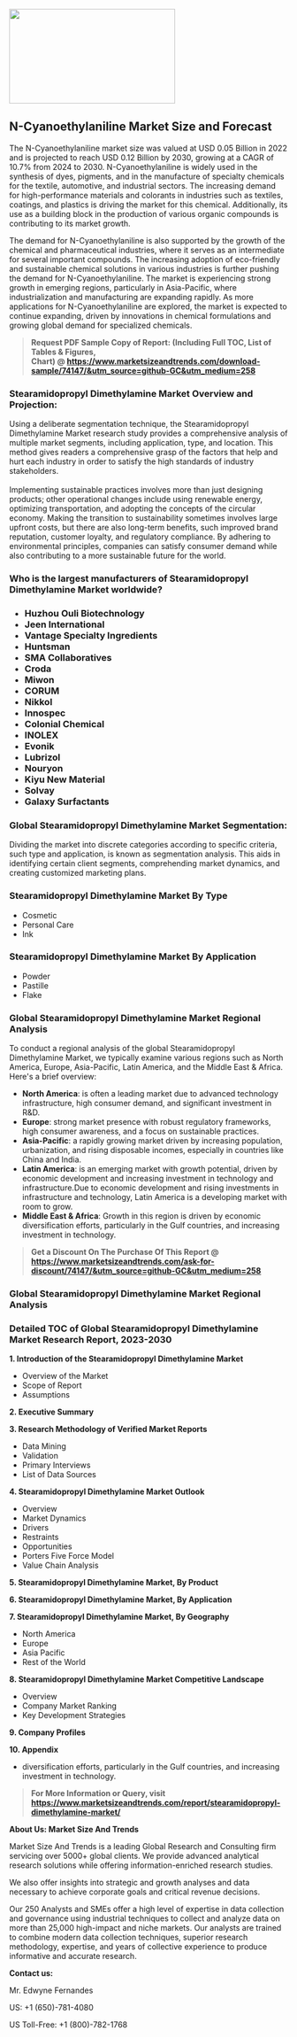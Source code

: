<p><img class="alignnone size-medium wp-image-20088" src="https://ffe5etoiles.com/wp-content/uploads/2024/12/MST1-300x171.png" alt="" width="300" height="171" /></p><h2>N-Cyanoethylaniline Market Size and Forecast</h2><p>The N-Cyanoethylaniline market size was valued at USD 0.05 Billion in 2022 and is projected to reach USD 0.12 Billion by 2030, growing at a CAGR of 10.7% from 2024 to 2030. N-Cyanoethylaniline is widely used in the synthesis of dyes, pigments, and in the manufacture of specialty chemicals for the textile, automotive, and industrial sectors. The increasing demand for high-performance materials and colorants in industries such as textiles, coatings, and plastics is driving the market for this chemical. Additionally, its use as a building block in the production of various organic compounds is contributing to its market growth.</p><p>The demand for N-Cyanoethylaniline is also supported by the growth of the chemical and pharmaceutical industries, where it serves as an intermediate for several important compounds. The increasing adoption of eco-friendly and sustainable chemical solutions in various industries is further pushing the demand for N-Cyanoethylaniline. The market is experiencing strong growth in emerging regions, particularly in Asia-Pacific, where industrialization and manufacturing are expanding rapidly. As more applications for N-Cyanoethylaniline are explored, the market is expected to continue expanding, driven by innovations in chemical formulations and growing global demand for specialized chemicals.</p></p><blockquote id="" class=""><strong>Request PDF Sample Copy of Report: (Including Full TOC, List of Tables &amp; Figures, Chart)&nbsp;@&nbsp;<strong><a href="https://www.marketsizeandtrends.com/download-sample/74147/&utm_source=github-GC&utm_medium=258" target="_blank">https://www.marketsizeandtrends.com/download-sample/74147/&utm_source=github-GC&utm_medium=258</a></strong></strong></blockquote><h3 id="" class="">Stearamidopropyl Dimethylamine Market&nbsp;Overview and Projection:</h3><p id="" class="">Using a deliberate segmentation technique, the Stearamidopropyl Dimethylamine Market research study provides a comprehensive analysis of multiple market segments, including application, type, and location. This method gives readers a comprehensive grasp of the factors that help and hurt each industry in order to satisfy the high standards of industry stakeholders. <br /> <br />Implementing sustainable practices involves more than just designing products; other operational changes include using renewable energy, optimizing transportation, and adopting the concepts of the circular economy. Making the transition to sustainability sometimes involves large upfront costs, but there are also long-term benefits, such improved brand reputation, customer loyalty, and regulatory compliance. By adhering to environmental principles, companies can satisfy consumer demand while also contributing to a more sustainable future for the world.</p><h3 id="" class="">Who is the largest manufacturers of&nbsp;Stearamidopropyl Dimethylamine Market worldwide?</h3><h3 class=""><p><ul><li>Huzhou Ouli Biotechnology </li><li> Jeen International </li><li> Vantage Specialty Ingredients </li><li> Huntsman </li><li> SMA Collaboratives </li><li> Croda </li><li> Miwon </li><li> CORUM </li><li> Nikkol </li><li> Innospec </li><li> Colonial Chemical </li><li> INOLEX </li><li> Evonik </li><li> Lubrizol </li><li> Nouryon </li><li> Kiyu New Material </li><li> Solvay </li><li> Galaxy Surfactants</li></ul></p></h3><h3 id="" class="">Global&nbsp;Stearamidopropyl Dimethylamine Market Segmentation:</h3><p id="" class="">Dividing the market into discrete categories according to specific criteria, such type and application, is known as segmentation analysis. This aids in identifying certain client segments, comprehending market dynamics, and creating customized marketing plans.</p><h3 id="" class="">Stearamidopropyl Dimethylamine Market&nbsp;By Type</h3><p><p><ul><li>Cosmetic</li><li> Personal Care</li><li> Ink</p></li></ul></p></p><h3 id="" class="">Stearamidopropyl Dimethylamine Market&nbsp;By Application</h3><p class=""><p><ul><li>Powder</li><li> Pastille</li><li> Flake</li></ul></p></p><h3 id="" class="">Global Stearamidopropyl Dimethylamine Market Regional Analysis</h3><p id="" class="">To conduct a regional analysis of the global Stearamidopropyl Dimethylamine Market, we typically examine various regions such as North America, Europe, Asia-Pacific, Latin America, and the Middle East &amp; Africa. Here's a brief overview:</p><ul><li><strong>North America</strong>: is often a leading market due to advanced technology infrastructure, high consumer demand, and significant investment in R&amp;D.</li><li><strong>Europe</strong>: strong market presence with robust regulatory frameworks, high consumer awareness, and a focus on sustainable practices.</li><li><strong>Asia-Pacific</strong>: a rapidly growing market driven by increasing population, urbanization, and rising disposable incomes, especially in countries like China and India.</li><li><strong>Latin America</strong>: is an emerging market with growth potential, driven by economic development and increasing investment in technology and infrastructure.Due to economic development and rising investments in infrastructure and technology, Latin America is a developing market with room to grow.</li><li><strong>Middle East &amp; Africa</strong>: Growth in this region is driven by economic diversification efforts, particularly in the Gulf countries, and increasing investment in technology.</li></ul><blockquote id="" class=""><strong>Get a Discount On The Purchase Of This Report @ <strong><a href="https://www.marketsizeandtrends.com/ask-for-discount/74147/&utm_source=github-GC&utm_medium=258" target="_blank">https://www.marketsizeandtrends.com/ask-for-discount/74147/&utm_source=github-GC&utm_medium=258</a></strong></strong></blockquote><h3 id="" class="">Global Stearamidopropyl Dimethylamine Market Regional Analysis</h3><h3 id="" class="">Detailed TOC of Global Stearamidopropyl Dimethylamine Market Research Report, 2023-2030</h3><p id="" class=""><strong>1. Introduction of the Stearamidopropyl Dimethylamine Market</strong></p><ul><li>Overview of the Market</li><li>Scope of Report</li><li>Assumptions</li></ul><p id="" class=""><strong>2. Executive Summary</strong></p><p id="" class=""><strong>3. Research Methodology of Verified Market Reports</strong></p><ul><li>Data Mining</li><li>Validation</li><li>Primary Interviews</li><li>List of Data Sources</li></ul><p id="" class=""><strong>4. Stearamidopropyl Dimethylamine Market Outlook</strong></p><ul><li>Overview</li><li>Market Dynamics</li><li>Drivers</li><li>Restraints</li><li>Opportunities</li><li>Porters Five Force Model</li><li>Value Chain Analysis</li></ul><p id="" class=""><strong>5. Stearamidopropyl Dimethylamine Market, By Product</strong></p><p id="" class=""><strong>6. Stearamidopropyl Dimethylamine Market, By Application</strong></p><p id="" class=""><strong>7. Stearamidopropyl Dimethylamine Market, By Geography</strong></p><ul><li>North America</li><li>Europe</li><li>Asia Pacific</li><li>Rest of the World</li></ul><p id="" class=""><strong>8. Stearamidopropyl Dimethylamine Market Competitive Landscape</strong></p><ul><li>Overview</li><li>Company Market Ranking</li><li>Key Development Strategies</li></ul><p id="" class=""><strong>9. Company Profiles</strong></p><p id="" class=""><strong>10. Appendix</strong></p><ul><li>diversification efforts, particularly in the Gulf countries, and increasing investment in technology.</li></ul><blockquote id="" class=""><strong>For More Information or Query, visit <strong><strong><a href="https://www.marketsizeandtrends.com/report/stearamidopropyl-dimethylamine-market/" target="_blank">https://www.marketsizeandtrends.com/report/stearamidopropyl-dimethylamine-market/</a></strong></strong></strong></blockquote><p id="" class=""><strong>About Us: Market Size And Trends</strong></p><p id="" class="">Market Size And Trends is a leading Global Research and Consulting firm servicing over 5000+ global clients. We provide advanced analytical research solutions while offering information-enriched research studies.</p><p id="" class="">We also offer insights into strategic and growth analyses and data necessary to achieve corporate goals and critical revenue decisions.</p><p id="" class="">Our 250 Analysts and SMEs offer a high level of expertise in data collection and governance using industrial techniques to collect and analyze data on more than 25,000 high-impact and niche markets. Our analysts are trained to combine modern data collection techniques, superior research methodology, expertise, and years of collective experience to produce informative and accurate research.</p><p id="" class=""><strong>Contact us:</strong></p><p id="" class="">Mr. Edwyne Fernandes</p><p id="" class="">US: +1 (650)-781-4080</p><p id="" class="">US Toll-Free: +1 (800)-782-1768</p>
